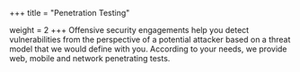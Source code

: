 +++
title = "Penetration Testing"

weight = 2
+++
Offensive security engagements help you detect vulnerabilities from the
perspective of a potential attacker based on a threat model that we would define
with you. According to your needs, we provide web, mobile and network
penetrating tests.

<!-- more -->
